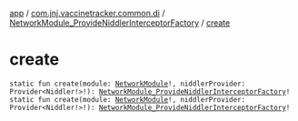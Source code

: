 [app](../../index.md) / [com.jnj.vaccinetracker.common.di](../index.md) / [NetworkModule_ProvideNiddlerInterceptorFactory](index.md) / [create](./create.md)

# create

`static fun create(module: `[`NetworkModule`](../-network-module/index.md)`!, niddlerProvider: Provider<Niddler!>!): `[`NetworkModule_ProvideNiddlerInterceptorFactory`](index.md)`!`
`static fun create(module: `[`NetworkModule`](../-network-module/index.md)`!, niddlerProvider: Provider<Niddler!>!): `[`NetworkModule_ProvideNiddlerInterceptorFactory`](index.md)`!`